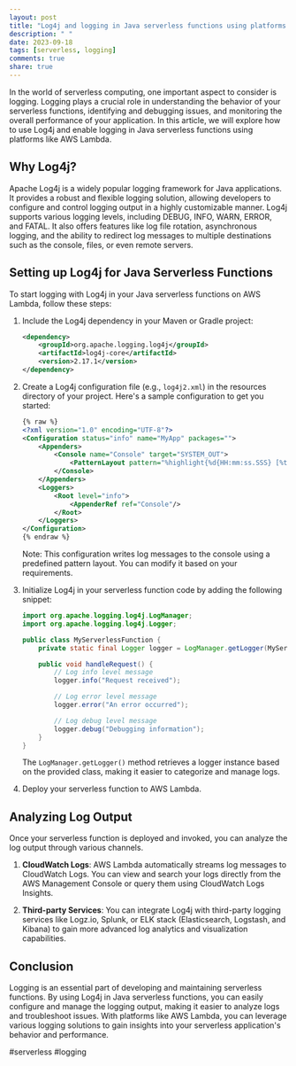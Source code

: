 ```yaml
---
layout: post
title: "Log4j and logging in Java serverless functions using platforms like AWS Lambda"
description: " "
date: 2023-09-18
tags: [serverless, logging]
comments: true
share: true
---
```


In the world of serverless computing, one important aspect to consider is logging. Logging plays a crucial role in understanding the behavior of your serverless functions, identifying and debugging issues, and monitoring the overall performance of your application. In this article, we will explore how to use Log4j and enable logging in Java serverless functions using platforms like AWS Lambda.

## Why Log4j?

Apache Log4j is a widely popular logging framework for Java applications. It provides a robust and flexible logging solution, allowing developers to configure and control logging output in a highly customizable manner. Log4j supports various logging levels, including DEBUG, INFO, WARN, ERROR, and FATAL. It also offers features like log file rotation, asynchronous logging, and the ability to redirect log messages to multiple destinations such as the console, files, or even remote servers.

## Setting up Log4j for Java Serverless Functions

To start logging with Log4j in your Java serverless functions on AWS Lambda, follow these steps:

1. Include the Log4j dependency in your Maven or Gradle project:

   ```xml
   <dependency>
       <groupId>org.apache.logging.log4j</groupId>
       <artifactId>log4j-core</artifactId>
       <version>2.17.1</version>
   </dependency>
   ```

2. Create a Log4j configuration file (e.g., `log4j2.xml`) in the resources directory of your project. Here's a sample configuration to get you started:

   ```xml
   {% raw %}
   <?xml version="1.0" encoding="UTF-8"?>
   <Configuration status="info" name="MyApp" packages="">
       <Appenders>
           <Console name="Console" target="SYSTEM_OUT">
               <PatternLayout pattern="%highlight{%d{HH:mm:ss.SSS} [%t] %-5level %logger{36} - %msg%n}{INFO=green, ERROR=red}"/>
           </Console>
       </Appenders>
       <Loggers>
           <Root level="info">
               <AppenderRef ref="Console"/>
           </Root>
       </Loggers>
   </Configuration>
   {% endraw %}
   ```

   Note: This configuration writes log messages to the console using a predefined pattern layout. You can modify it based on your requirements.

3. Initialize Log4j in your serverless function code by adding the following snippet:

   ```java
   import org.apache.logging.log4j.LogManager;
   import org.apache.logging.log4j.Logger;

   public class MyServerlessFunction {
       private static final Logger logger = LogManager.getLogger(MyServerlessFunction.class);

       public void handleRequest() {
           // Log info level message
           logger.info("Request received");

           // Log error level message
           logger.error("An error occurred");

           // Log debug level message
           logger.debug("Debugging information");
       }
   }
   ```

   The `LogManager.getLogger()` method retrieves a logger instance based on the provided class, making it easier to categorize and manage logs.

4. Deploy your serverless function to AWS Lambda.

## Analyzing Log Output

Once your serverless function is deployed and invoked, you can analyze the log output through various channels. 

1. **CloudWatch Logs**: AWS Lambda automatically streams log messages to CloudWatch Logs. You can view and search your logs directly from the AWS Management Console or query them using CloudWatch Logs Insights.

2. **Third-party Services**: You can integrate Log4j with third-party logging services like Logz.io, Splunk, or ELK stack (Elasticsearch, Logstash, and Kibana) to gain more advanced log analytics and visualization capabilities.

## Conclusion

Logging is an essential part of developing and maintaining serverless functions. By using Log4j in Java serverless functions, you can easily configure and manage the logging output, making it easier to analyze logs and troubleshoot issues. With platforms like AWS Lambda, you can leverage various logging solutions to gain insights into your serverless application's behavior and performance.

#serverless #logging